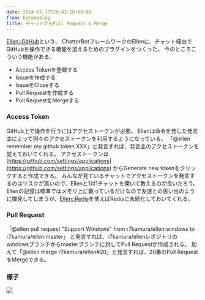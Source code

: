 ```yaml
---
date: 2014-05-17T20:43:10+09:00
from: hatenablog
title: チャットからPull Request & Merge
---
```

[Ellen::GitHub](https://github.com/r7kamura/ellen-github)という、 ChatterBotフレームワークのEllenに、チャット経由でGitHubを操作できる機能を加えるためのプラグインをつくった。 今のところこういう機能がある。

- Access Tokenを登録する
- Issueを作成する
- IssueをCloseする
- Pull Requestを作成する
- Pull RequestをMergeする

### Access Token

GitHub上で操作を行うにはアクセストークンが必要。 Ellenは命令を発した発言主によって別々のアクセストークンを利用するようになっている。 「@ellen remember my github token XXX」と発言すれば、発言主のアクセストークンを覚えておいてくれる。 アクセストークンは [https://github.com/settings/applications](https://github.com/settings/applications) からGenerate new tokenをクリックすると作成できる。 みんなが見ているチャットでアクセストークンを発言するのはリスクが高いので、Ellenと1対1チャットを開いて教えるのが良いだろう。 Ellenの記憶は標準ではメモリ上に載っているだけなので友達との思い出のように揮発してしまうが、[Ellen::Redis](https://github.com/r7kamura/ellen-redis)を使えばRedisに永続化しておいてくれる。

### Pull Request

「@ellen pull request "Support Windows" from r7kamura/ellen:windows to r7kamura/ellen:master」 と発言すれば、r7kamura/ellenレポジトリのwindowsブランチからmasterブランチに対してPull Requestが作成される。 加えて「@ellen merge r7kamura/ellen#20」と発言すれば、20番のPull RequestをMergeできる。

### 様子

[![](http://dl.dropboxusercontent.com//u/5978869/image/20140517_203537.png)](http://dl.dropboxusercontent.com//u/5978869/image/20140517_203537.png)

